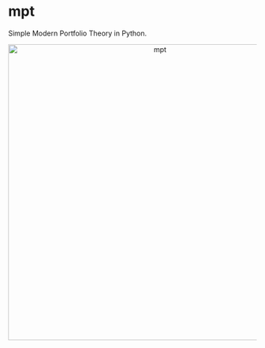 # mpt
Simple Modern Portfolio Theory in Python.

<div>
    <a href="https://plot.ly/~zhy0/2/?share_key=ASHfWbNLL1KiDalzVEtXsE" target="_blank" title="mpt" style="display: block; text-align: center;"><img src="https://plot.ly/~zhy0/2.png?share_key=ASHfWbNLL1KiDalzVEtXsE" alt="mpt" style="max-width: 100%;width: 600px;"  width="600" onerror="this.onerror=null;this.src='https://plot.ly/404.png';" /></a>
    <script data-plotly="zhy0:2" sharekey-plotly="ASHfWbNLL1KiDalzVEtXsE" src="https://plot.ly/embed.js" async></script>
</div>

